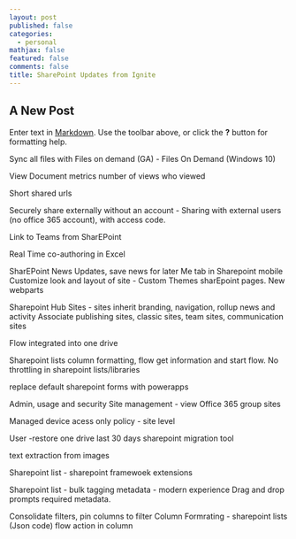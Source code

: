 ```yaml
---
layout: post
published: false
categories:
  - personal
mathjax: false
featured: false
comments: false
title: SharePoint Updates from Ignite
---
```

## A New Post

Enter text in [Markdown](http://daringfireball.net/projects/markdown/). Use the toolbar above, or click the **?** button for formatting help.

Sync all files with Files on demand (GA) - Files On Demand (Windows 10)

View Document metrics number of views who viewed

Short shared urls

Securely share externally without an account - Sharing with external users (no office 365 account), with access code.

Link to Teams from SharEPoint

Real Time co-authoring in Excel

SharEPoint News Updates, save news for later
Me tab in Sharepoint mobile
Customize look and layout of site - Custom Themes sharEpoint pages.
New webparts


Sharepoint Hub Sites - sites inherit branding, navigation, rollup news and activity
Associate publishing sites, classic sites, team sites, communication sites


Flow integrated into one drive

Sharepoint lists column formatting, flow get information and start flow.
No throttling in sharepoint lists/libraries

replace default sharepoint forms with powerapps

Admin, usage and security
Site management - view Office 365 group sites

Managed device acess only policy - site level

User -restore one drive last 30 days
sharepoint migration tool


text extraction from images

Sharepoint list - sharepoint framewoek extensions

Sharepoint list - bulk tagging metadata - modern experience
Drag and drop prompts required metadata.

Consolidate filters, pin columns to filter
Column Formrating - sharepoint lists (Json code)
flow action in column

